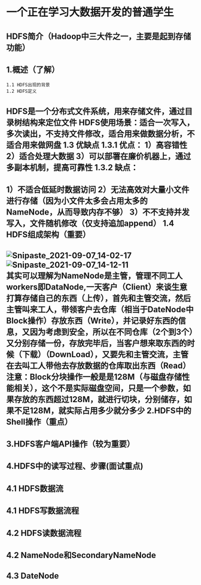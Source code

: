 一个正在学习大数据开发的普通学生
========================
HDFS简介（Hadoop中三大件之一，主要是起到存储功能）
------------
1.概述（了解）
----------
    1.1 HDFS出现的背景
    1.2 HDFS定义
HDFS是一个分布式文件系统，用来存储文件，通过目录树结构来定位文件
HDFS使用场景：适合一次写入，多次读出，不支持文件修改，适合用来做数据分析，不适合用来做网盘
    1.3 优缺点
    1.3.1 优点：
        1）高容错性
        2）适合处理大数据
        3）可以部署在廉价机器上，通过多副本机制，提高可靠性
1.3.2 缺点：
---------
1）不适合低延时数据访问
2）无法高效对大量小文件进行存储（因为小文件太多会占用太多的NameNode，从而导致内存不够）
3）不不支持并发写入，文件随机修改（仅支持追加append）
1.4 HDFS组成架构（重要） 
---------
![Snipaste_2021-09-07_14-02-17](https://user-images.githubusercontent.com/32889586/132292300-1039e166-7eb2-42b7-96e9-df1c17bae963.jpg)
![Snipaste_2021-09-07_14-12-11](https://user-images.githubusercontent.com/32889586/132293239-3653a1a1-8505-4c05-ae4a-047e6babcdc6.jpg)	
其实可以理解为NameNode是主管，管理不同工人workers即DataNode,一天客户（Client）来谈生意打算存储自己的东西（上传），首先和主管交流，然后主管叫来工人，带领客户去仓库（相当于DateNode中Block操作）存放东西（Write），并记录好东西的信息，又因为考虑到安全，所以在不同仓库（2个到3个）又分别存储一份，存放完毕后，当客户想来取东西的时候（下载）（DownLoad），又要先和主管交流，主管在去叫工人带他去存放数据的仓库取出东西（Read）
注意：Block分块操作一般是是128M（与磁盘存储性能相关），这个不是实际磁盘空间，只是一个参数，如果存放的东西超过128M，就进行切块，分别储存，如果不足128M，就实际占用多少就分多少
2.HDFS中的Shell操作（重点）
---------
3.HDFS客户端API操作（较为重要）
---------
4.HDFS中的读写过程、步骤(面试重点)
---------
4.1 HDFS数据流
---------
4.1 HDFS写数据流程
---------
4.2 HDFS读数据流程
---------
4.2 NameNode和SecondaryNameNode
---------
4.3 DateNode
---------
  
